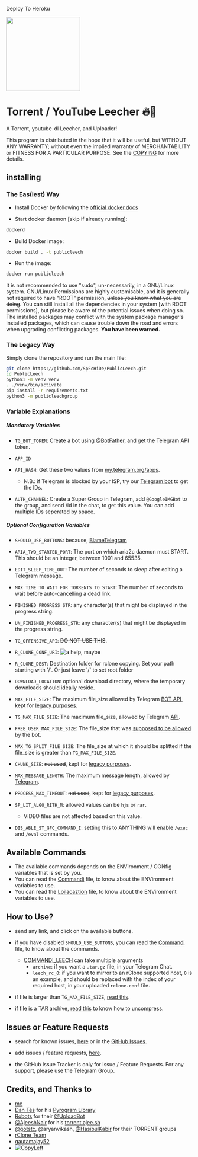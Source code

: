 Deploy To Heroku

<p><a href="https://heroku.com/deploy"> <img src="https://img.shields.io/badge/Deploy%20To%20Heroku-blueviolet?style=for-the-badge&logo=heroku" width="200""/></a></p>

# Torrent / YouTube Leecher 🔥🤖

A Torrent, youtube-dl Leecher, and Uploader!

This program is distributed in the hope that it will be useful, but WITHOUT ANY WARRANTY; without even the implied warranty of MERCHANTABILITY or FITNESS FOR A PARTICULAR PURPOSE. See the [COPYING](./COPYING) for more details.

## installing

### The Eas(iest) Way

- Install Docker by following the [official docker docs](https://docs.docker.com/engine/install/debian/)

- Start docker daemon [skip if already running]:
```sh
dockerd
```
- Build Docker image:
```sh
docker build . -t publicleech
```
- Run the image:
```sh
docker run publicleech
```

It is not recommended to use "sudo", un-necessarily, in a GNU/Linux system.
GNU/Linux Permissions are highly customisable, and it is generally not required to have "ROOT" permission, ~~unless you know what you are doing~~.
You can still install all the dependencies in your system [with ROOT permissions], but please be aware of the potential issues when doing so. The installed packages may conflict with the system package manager's installed packages, which can cause trouble down the road and errors when upgrading conflicting packages.
**You have been warned.**


### The Legacy Way
Simply clone the repository and run the main file:

```sh
git clone https://github.com/SpEcHiDe/PublicLeech.git
cd PublicLeech
python3 -m venv venv
. ./venv/bin/activate
pip install -r requirements.txt
python3 -m publicleechgroup
```

### Variable Explanations

##### Mandatory Variables

* `TG_BOT_TOKEN`: Create a bot using [@BotFather](https://telegram.dog/BotFather), and get the Telegram API token.

* `APP_ID`
* `API_HASH`: Get these two values from [my.telegram.org/apps](https://my.telegram.org/apps).
  * N.B.: if Telegram is blocked by your ISP, try our [Telegram bot](https://telegram.dog/UseTGXBot) to get the IDs.

* `AUTH_CHANNEL`:
Create a Super Group in Telegram, add `@GoogleIMGBot` to the group, and send /id in the chat, to get this value.
You can add multiple IDs seperated by space.

##### Optional Configuration Variables

* `SHOULD_USE_BUTTONS`: because, [BlameTelegram](https://t.me/c/1494623325/5603)

* `ARIA_TWO_STARTED_PORT`: The port on which aria2c daemon must START. This should be an integer, between 1001 and 65535.

* `EDIT_SLEEP_TIME_OUT`: The number of seconds to sleep after editing a Telegram message.

* `MAX_TIME_TO_WAIT_FOR_TORRENTS_TO_START`: The number of seconds to wait before auto-cancelling a dead link.

* `FINISHED_PROGRESS_STR`: any character(s) that might be displayed in the progress string.

* `UN_FINISHED_PROGRESS_STR`: any character(s) that might be displayed in the progress string.

* `TG_OFFENSIVE_API`: ~~DO NOT USE THIS~~.

* `R_CLONE_CONF_URI`:
![a help, maybe](https://telegra.ph/file/073bcbc0b69b03d75ea04.jpg)

* `R_CLONE_DEST`: Destination folder for rclone copying. Set your path starting with '/'. Or just leave '/' to set root folder

* `DOWNLOAD_LOCATION`: optional download directory, where the temporary downloads should ideally reside.

* `MAX_FILE_SIZE`: The maximum file_size allowed by Telegram [BOT API](https://core.telegram.org/bots/api), kept for [legacy purposes](https://t.me/c/1235155926/33801).

* `TG_MAX_FILE_SIZE`: The maximum file_size, allowed by Telegram [API](https://core.telegram.org/api).

* `FREE_USER_MAX_FILE_SIZE`: The file_size that was [supposed to be allowed](https://t.me/c/1331081386/147445) by the bot.

* `MAX_TG_SPLIT_FILE_SIZE`: The file_size at which it should be splitted if the file_size is greater than  `TG_MAX_FILE_SIZE`.

* `CHUNK_SIZE`: ~~not used~~, kept for [legacy purposes](https://t.me/c/1235155926/33801).

* `MAX_MESSAGE_LENGTH`: The maximum message length, allowed by [Telegram](https://t.me/c/1097142020/1224).

* `PROCESS_MAX_TIMEOUT`: ~~not used~~, kept for [legacy purposes](https://t.me/c/1235155926/33801).

* `SP_LIT_ALGO_RITH_M`: allowed values can be `hjs` or `rar`.
  - VIDEO files are not affected based on this value.

* `DIS_ABLE_ST_GFC_COMMAND_I`: setting this to ANYTHING will enable `/exec` and `/eval` commands.


## Available Commands

* The available commands depends on the ENVironment / CONfig variables that is set by you.
* You can read the [Commandi](./publicleechgroup/dinmamoc.py) file, to know about the ENVironment variables to use.
* You can read the [Loilacaztion](./publicleechgroup/amocmadin.py) file, to know about the ENVironment variables to use.


## How to Use?

* send any link, and click on the available buttons.

* if you have disabled `SHOULD_USE_BUTTONS`, you can read the [Commandi](./publicleechgroup/dinmamoc.py) file, to know about the commands.
  - [COMMANDI_LEECH](./publicleechgroup/dinmamoc.py#L23) can take multiple arguments
    * `archive`: if you want a `.tar.gz` file, in your Telegram Chat.
    * `leech_rc_0`: if you want to mirror to an rClone supported host, `0` is an example, and should be replaced with the index of your required host, in your uploaded `rclone.conf` file.

* if file is larger than `TG_MAX_FILE_SIZE`, [read this](https://t.me/c/1434259219/113).

* if file is a TAR archive, [read this](https://t.me/c/1434259219/104) to know how to uncompress.


## Issues or Feature Requests

* search for known issues, [here](https://t.me/c/1434259219/118) or in the [GitHub Issues](https://github.com/SpEcHiDe/PublicLeech/issues).

* add issues / feature requests, [here](https://github.com/SpEcHiDe/PublicLeech/issues/new).

* the GitHub Issue Tracker is only for Issue / Feature Requests. For any support, please use the Telegram Group.

## Credits, and Thanks to

* [me](https://GitHub.com/SpEcHIDe/PublicLeech)
* [Dan Tès](https://telegram.dog/haskell) for his [Pyrogram Library](https://github.com/pyrogram/pyrogram)
* [Robots](https://telegram.dog/Robots) for their [@UploadBot](https://telegram.dog/UploadBot)
* [@AjeeshNair](https://telegram.dog/AjeeshNait) for his [torrent.ajee.sh](https://torrent.ajee.sh)
* [@gotstc](https://telegram.dog/gotstc), @aryanvikash, [@HasibulKabir](https://telegram.dog/HasibulKabir) for their TORRENT groups
* [rClone Team](https://github.com/rclone/rclone)
* [gautamajay52](https://github.com/gautamajay52/TorrentLeech-Gdrive)
* [![CopyLeft](https://telegra.ph/file/b514ed14d994557a724cb.jpg)](https://telegra.ph/file/fab1017e21c42a5c1e613.mp4 "CopyLeft Credit Video")
